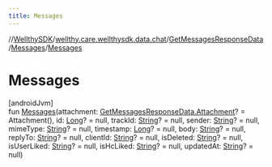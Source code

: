 ```yaml
---
title: Messages
---
```

//[WellthySDK](../../../../index.html)/[wellthy.care.wellthysdk.data.chat](../../index.html)/[GetMessagesResponseData](../index.html)/[Messages](index.html)/[Messages](-messages.html)



# Messages



[androidJvm]\
fun [Messages](-messages.html)(attachment: [GetMessagesResponseData.Attachment](../-attachment/index.html)? = Attachment(), id: [Long](https://kotlinlang.org/api/latest/jvm/stdlib/kotlin/-long/index.html)? = null, trackId: [String](https://kotlinlang.org/api/latest/jvm/stdlib/kotlin/-string/index.html)? = null, sender: [String](https://kotlinlang.org/api/latest/jvm/stdlib/kotlin/-string/index.html)? = null, mimeType: [String](https://kotlinlang.org/api/latest/jvm/stdlib/kotlin/-string/index.html)? = null, timestamp: [Long](https://kotlinlang.org/api/latest/jvm/stdlib/kotlin/-long/index.html)? = null, body: [String](https://kotlinlang.org/api/latest/jvm/stdlib/kotlin/-string/index.html)? = null, replyTo: [String](https://kotlinlang.org/api/latest/jvm/stdlib/kotlin/-string/index.html)? = null, clientId: [String](https://kotlinlang.org/api/latest/jvm/stdlib/kotlin/-string/index.html)? = null, isDeleted: [String](https://kotlinlang.org/api/latest/jvm/stdlib/kotlin/-string/index.html)? = null, isUserLiked: [String](https://kotlinlang.org/api/latest/jvm/stdlib/kotlin/-string/index.html)? = null, isHcLiked: [String](https://kotlinlang.org/api/latest/jvm/stdlib/kotlin/-string/index.html)? = null, updatedAt: [String](https://kotlinlang.org/api/latest/jvm/stdlib/kotlin/-string/index.html)? = null)




